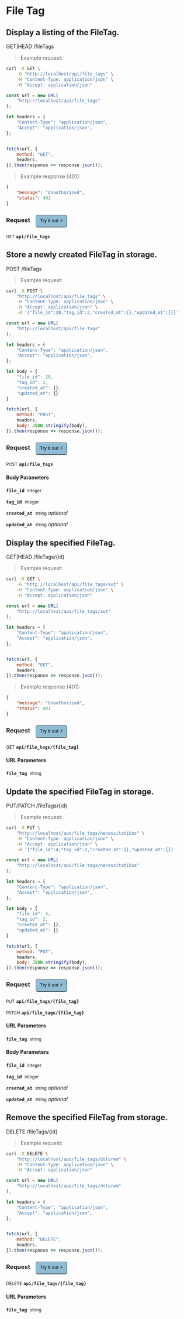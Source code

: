 # File Tag


## Display a listing of the FileTag.


GET|HEAD /fileTags

> Example request:

```bash
curl -X GET \
    -G "http://localhost/api/file_tags" \
    -H "Content-Type: application/json" \
    -H "Accept: application/json"
```

```javascript
const url = new URL(
    "http://localhost/api/file_tags"
);

let headers = {
    "Content-Type": "application/json",
    "Accept": "application/json",
};


fetch(url, {
    method: "GET",
    headers,
}).then(response => response.json());
```


> Example response (401):

```json
{
    "message": "Unauthorized",
    "status": 401
}
```
<div id="execution-results-GETapi-file_tags" hidden>
    <blockquote>Received response<span id="execution-response-status-GETapi-file_tags"></span>:</blockquote>
    <pre class="json"><code id="execution-response-content-GETapi-file_tags"></code></pre>
</div>
<div id="execution-error-GETapi-file_tags" hidden>
    <blockquote>Request failed with error:</blockquote>
    <pre><code id="execution-error-message-GETapi-file_tags"></code></pre>
</div>
<form id="form-GETapi-file_tags" data-method="GET" data-path="api/file_tags" data-authed="0" data-hasfiles="0" data-headers='{"Content-Type":"application\/json","Accept":"application\/json"}' onsubmit="event.preventDefault(); executeTryOut('GETapi-file_tags', this);">
<h3>
    Request&nbsp;&nbsp;&nbsp;
        <button type="button" style="background-color: #8fbcd4; padding: 5px 10px; border-radius: 5px; border-width: thin;" id="btn-tryout-GETapi-file_tags" onclick="tryItOut('GETapi-file_tags');">Try it out ⚡</button>
    <button type="button" style="background-color: #c97a7e; padding: 5px 10px; border-radius: 5px; border-width: thin;" id="btn-canceltryout-GETapi-file_tags" onclick="cancelTryOut('GETapi-file_tags');" hidden>Cancel</button>&nbsp;&nbsp;
    <button type="submit" style="background-color: #6ac174; padding: 5px 10px; border-radius: 5px; border-width: thin;" id="btn-executetryout-GETapi-file_tags" hidden>Send Request 💥</button>
    </h3>
<p>
<small class="badge badge-green">GET</small>
 <b><code>api/file_tags</code></b>
</p>
</form>


## Store a newly created FileTag in storage.


POST /fileTags

> Example request:

```bash
curl -X POST \
    "http://localhost/api/file_tags" \
    -H "Content-Type: application/json" \
    -H "Accept: application/json" \
    -d '{"file_id":20,"tag_id":2,"created_at":{},"updated_at":{}}'

```

```javascript
const url = new URL(
    "http://localhost/api/file_tags"
);

let headers = {
    "Content-Type": "application/json",
    "Accept": "application/json",
};

let body = {
    "file_id": 20,
    "tag_id": 2,
    "created_at": {},
    "updated_at": {}
}

fetch(url, {
    method: "POST",
    headers,
    body: JSON.stringify(body),
}).then(response => response.json());
```


<div id="execution-results-POSTapi-file_tags" hidden>
    <blockquote>Received response<span id="execution-response-status-POSTapi-file_tags"></span>:</blockquote>
    <pre class="json"><code id="execution-response-content-POSTapi-file_tags"></code></pre>
</div>
<div id="execution-error-POSTapi-file_tags" hidden>
    <blockquote>Request failed with error:</blockquote>
    <pre><code id="execution-error-message-POSTapi-file_tags"></code></pre>
</div>
<form id="form-POSTapi-file_tags" data-method="POST" data-path="api/file_tags" data-authed="0" data-hasfiles="0" data-headers='{"Content-Type":"application\/json","Accept":"application\/json"}' onsubmit="event.preventDefault(); executeTryOut('POSTapi-file_tags', this);">
<h3>
    Request&nbsp;&nbsp;&nbsp;
        <button type="button" style="background-color: #8fbcd4; padding: 5px 10px; border-radius: 5px; border-width: thin;" id="btn-tryout-POSTapi-file_tags" onclick="tryItOut('POSTapi-file_tags');">Try it out ⚡</button>
    <button type="button" style="background-color: #c97a7e; padding: 5px 10px; border-radius: 5px; border-width: thin;" id="btn-canceltryout-POSTapi-file_tags" onclick="cancelTryOut('POSTapi-file_tags');" hidden>Cancel</button>&nbsp;&nbsp;
    <button type="submit" style="background-color: #6ac174; padding: 5px 10px; border-radius: 5px; border-width: thin;" id="btn-executetryout-POSTapi-file_tags" hidden>Send Request 💥</button>
    </h3>
<p>
<small class="badge badge-black">POST</small>
 <b><code>api/file_tags</code></b>
</p>
<h4 class="fancy-heading-panel"><b>Body Parameters</b></h4>
<p>
<b><code>file_id</code></b>&nbsp;&nbsp;<small>integer</small>  &nbsp;
<input type="number" name="file_id" data-endpoint="POSTapi-file_tags" data-component="body" required  hidden>
<br>
</p>
<p>
<b><code>tag_id</code></b>&nbsp;&nbsp;<small>integer</small>  &nbsp;
<input type="number" name="tag_id" data-endpoint="POSTapi-file_tags" data-component="body" required  hidden>
<br>
</p>
<p>
<b><code>created_at</code></b>&nbsp;&nbsp;<small>string</small>     <i>optional</i> &nbsp;
<input type="text" name="created_at" data-endpoint="POSTapi-file_tags" data-component="body"  hidden>
<br>
</p>
<p>
<b><code>updated_at</code></b>&nbsp;&nbsp;<small>string</small>     <i>optional</i> &nbsp;
<input type="text" name="updated_at" data-endpoint="POSTapi-file_tags" data-component="body"  hidden>
<br>
</p>

</form>


## Display the specified FileTag.


GET|HEAD /fileTags/{id}

> Example request:

```bash
curl -X GET \
    -G "http://localhost/api/file_tags/aut" \
    -H "Content-Type: application/json" \
    -H "Accept: application/json"
```

```javascript
const url = new URL(
    "http://localhost/api/file_tags/aut"
);

let headers = {
    "Content-Type": "application/json",
    "Accept": "application/json",
};


fetch(url, {
    method: "GET",
    headers,
}).then(response => response.json());
```


> Example response (401):

```json
{
    "message": "Unauthorized",
    "status": 401
}
```
<div id="execution-results-GETapi-file_tags--file_tag-" hidden>
    <blockquote>Received response<span id="execution-response-status-GETapi-file_tags--file_tag-"></span>:</blockquote>
    <pre class="json"><code id="execution-response-content-GETapi-file_tags--file_tag-"></code></pre>
</div>
<div id="execution-error-GETapi-file_tags--file_tag-" hidden>
    <blockquote>Request failed with error:</blockquote>
    <pre><code id="execution-error-message-GETapi-file_tags--file_tag-"></code></pre>
</div>
<form id="form-GETapi-file_tags--file_tag-" data-method="GET" data-path="api/file_tags/{file_tag}" data-authed="0" data-hasfiles="0" data-headers='{"Content-Type":"application\/json","Accept":"application\/json"}' onsubmit="event.preventDefault(); executeTryOut('GETapi-file_tags--file_tag-', this);">
<h3>
    Request&nbsp;&nbsp;&nbsp;
        <button type="button" style="background-color: #8fbcd4; padding: 5px 10px; border-radius: 5px; border-width: thin;" id="btn-tryout-GETapi-file_tags--file_tag-" onclick="tryItOut('GETapi-file_tags--file_tag-');">Try it out ⚡</button>
    <button type="button" style="background-color: #c97a7e; padding: 5px 10px; border-radius: 5px; border-width: thin;" id="btn-canceltryout-GETapi-file_tags--file_tag-" onclick="cancelTryOut('GETapi-file_tags--file_tag-');" hidden>Cancel</button>&nbsp;&nbsp;
    <button type="submit" style="background-color: #6ac174; padding: 5px 10px; border-radius: 5px; border-width: thin;" id="btn-executetryout-GETapi-file_tags--file_tag-" hidden>Send Request 💥</button>
    </h3>
<p>
<small class="badge badge-green">GET</small>
 <b><code>api/file_tags/{file_tag}</code></b>
</p>
<h4 class="fancy-heading-panel"><b>URL Parameters</b></h4>
<p>
<b><code>file_tag</code></b>&nbsp;&nbsp;<small>string</small>  &nbsp;
<input type="text" name="file_tag" data-endpoint="GETapi-file_tags--file_tag-" data-component="url" required  hidden>
<br>
</p>
</form>


## Update the specified FileTag in storage.


PUT/PATCH /fileTags/{id}

> Example request:

```bash
curl -X PUT \
    "http://localhost/api/file_tags/necessitatibus" \
    -H "Content-Type: application/json" \
    -H "Accept: application/json" \
    -d '{"file_id":4,"tag_id":2,"created_at":{},"updated_at":{}}'

```

```javascript
const url = new URL(
    "http://localhost/api/file_tags/necessitatibus"
);

let headers = {
    "Content-Type": "application/json",
    "Accept": "application/json",
};

let body = {
    "file_id": 4,
    "tag_id": 2,
    "created_at": {},
    "updated_at": {}
}

fetch(url, {
    method: "PUT",
    headers,
    body: JSON.stringify(body),
}).then(response => response.json());
```


<div id="execution-results-PUTapi-file_tags--file_tag-" hidden>
    <blockquote>Received response<span id="execution-response-status-PUTapi-file_tags--file_tag-"></span>:</blockquote>
    <pre class="json"><code id="execution-response-content-PUTapi-file_tags--file_tag-"></code></pre>
</div>
<div id="execution-error-PUTapi-file_tags--file_tag-" hidden>
    <blockquote>Request failed with error:</blockquote>
    <pre><code id="execution-error-message-PUTapi-file_tags--file_tag-"></code></pre>
</div>
<form id="form-PUTapi-file_tags--file_tag-" data-method="PUT" data-path="api/file_tags/{file_tag}" data-authed="0" data-hasfiles="0" data-headers='{"Content-Type":"application\/json","Accept":"application\/json"}' onsubmit="event.preventDefault(); executeTryOut('PUTapi-file_tags--file_tag-', this);">
<h3>
    Request&nbsp;&nbsp;&nbsp;
        <button type="button" style="background-color: #8fbcd4; padding: 5px 10px; border-radius: 5px; border-width: thin;" id="btn-tryout-PUTapi-file_tags--file_tag-" onclick="tryItOut('PUTapi-file_tags--file_tag-');">Try it out ⚡</button>
    <button type="button" style="background-color: #c97a7e; padding: 5px 10px; border-radius: 5px; border-width: thin;" id="btn-canceltryout-PUTapi-file_tags--file_tag-" onclick="cancelTryOut('PUTapi-file_tags--file_tag-');" hidden>Cancel</button>&nbsp;&nbsp;
    <button type="submit" style="background-color: #6ac174; padding: 5px 10px; border-radius: 5px; border-width: thin;" id="btn-executetryout-PUTapi-file_tags--file_tag-" hidden>Send Request 💥</button>
    </h3>
<p>
<small class="badge badge-darkblue">PUT</small>
 <b><code>api/file_tags/{file_tag}</code></b>
</p>
<p>
<small class="badge badge-purple">PATCH</small>
 <b><code>api/file_tags/{file_tag}</code></b>
</p>
<h4 class="fancy-heading-panel"><b>URL Parameters</b></h4>
<p>
<b><code>file_tag</code></b>&nbsp;&nbsp;<small>string</small>  &nbsp;
<input type="text" name="file_tag" data-endpoint="PUTapi-file_tags--file_tag-" data-component="url" required  hidden>
<br>
</p>
<h4 class="fancy-heading-panel"><b>Body Parameters</b></h4>
<p>
<b><code>file_id</code></b>&nbsp;&nbsp;<small>integer</small>  &nbsp;
<input type="number" name="file_id" data-endpoint="PUTapi-file_tags--file_tag-" data-component="body" required  hidden>
<br>
</p>
<p>
<b><code>tag_id</code></b>&nbsp;&nbsp;<small>integer</small>  &nbsp;
<input type="number" name="tag_id" data-endpoint="PUTapi-file_tags--file_tag-" data-component="body" required  hidden>
<br>
</p>
<p>
<b><code>created_at</code></b>&nbsp;&nbsp;<small>string</small>     <i>optional</i> &nbsp;
<input type="text" name="created_at" data-endpoint="PUTapi-file_tags--file_tag-" data-component="body"  hidden>
<br>
</p>
<p>
<b><code>updated_at</code></b>&nbsp;&nbsp;<small>string</small>     <i>optional</i> &nbsp;
<input type="text" name="updated_at" data-endpoint="PUTapi-file_tags--file_tag-" data-component="body"  hidden>
<br>
</p>

</form>


## Remove the specified FileTag from storage.


DELETE /fileTags/{id}

> Example request:

```bash
curl -X DELETE \
    "http://localhost/api/file_tags/dolorem" \
    -H "Content-Type: application/json" \
    -H "Accept: application/json"
```

```javascript
const url = new URL(
    "http://localhost/api/file_tags/dolorem"
);

let headers = {
    "Content-Type": "application/json",
    "Accept": "application/json",
};


fetch(url, {
    method: "DELETE",
    headers,
}).then(response => response.json());
```


<div id="execution-results-DELETEapi-file_tags--file_tag-" hidden>
    <blockquote>Received response<span id="execution-response-status-DELETEapi-file_tags--file_tag-"></span>:</blockquote>
    <pre class="json"><code id="execution-response-content-DELETEapi-file_tags--file_tag-"></code></pre>
</div>
<div id="execution-error-DELETEapi-file_tags--file_tag-" hidden>
    <blockquote>Request failed with error:</blockquote>
    <pre><code id="execution-error-message-DELETEapi-file_tags--file_tag-"></code></pre>
</div>
<form id="form-DELETEapi-file_tags--file_tag-" data-method="DELETE" data-path="api/file_tags/{file_tag}" data-authed="0" data-hasfiles="0" data-headers='{"Content-Type":"application\/json","Accept":"application\/json"}' onsubmit="event.preventDefault(); executeTryOut('DELETEapi-file_tags--file_tag-', this);">
<h3>
    Request&nbsp;&nbsp;&nbsp;
        <button type="button" style="background-color: #8fbcd4; padding: 5px 10px; border-radius: 5px; border-width: thin;" id="btn-tryout-DELETEapi-file_tags--file_tag-" onclick="tryItOut('DELETEapi-file_tags--file_tag-');">Try it out ⚡</button>
    <button type="button" style="background-color: #c97a7e; padding: 5px 10px; border-radius: 5px; border-width: thin;" id="btn-canceltryout-DELETEapi-file_tags--file_tag-" onclick="cancelTryOut('DELETEapi-file_tags--file_tag-');" hidden>Cancel</button>&nbsp;&nbsp;
    <button type="submit" style="background-color: #6ac174; padding: 5px 10px; border-radius: 5px; border-width: thin;" id="btn-executetryout-DELETEapi-file_tags--file_tag-" hidden>Send Request 💥</button>
    </h3>
<p>
<small class="badge badge-red">DELETE</small>
 <b><code>api/file_tags/{file_tag}</code></b>
</p>
<h4 class="fancy-heading-panel"><b>URL Parameters</b></h4>
<p>
<b><code>file_tag</code></b>&nbsp;&nbsp;<small>string</small>  &nbsp;
<input type="text" name="file_tag" data-endpoint="DELETEapi-file_tags--file_tag-" data-component="url" required  hidden>
<br>
</p>
</form>



